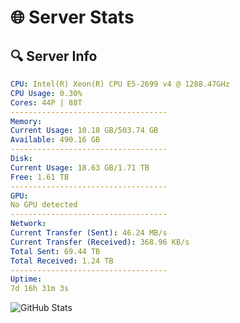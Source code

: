# 🌐 Server Stats
## 🔍 Server Info
```yaml
CPU: Intel(R) Xeon(R) CPU E5-2699 v4 @ 1288.47GHz
CPU Usage: 0.30%
Cores: 44P | 88T
-----------------------------------
Memory:
Current Usage: 10.18 GB/503.74 GB
Available: 490.16 GB
-----------------------------------
Disk:
Current Usage: 18.63 GB/1.71 TB
Free: 1.61 TB
-----------------------------------
GPU:
No GPU detected
-----------------------------------
Network:
Current Transfer (Sent): 46.24 MB/s
Current Transfer (Received): 368.96 KB/s
Total Sent: 69.44 TB
Total Received: 1.24 TB
-----------------------------------
Uptime:
7d 16h 31m 3s
```
![GitHub Stats](https://img.shields.io/badge/Updated-2025-02-15_15:14:21-blue)